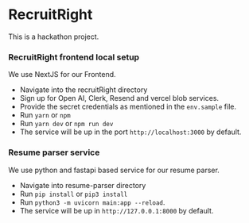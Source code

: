 
# RecruitRight

This is a hackathon project.


### RecruitRight frontend local setup

We use NextJS for our Frontend. 

- Navigate into the recruitRight directory
- Sign up for Open AI, Clerk, Resend and vercel blob services.
- Provide the secret credentials as mentioned in the `env.sample` file. 
- Run `yarn` or `npm`
- Run `yarn dev` or `npm run dev`
- The service will be up in the port `http://localhost:3000` by default.

### Resume parser service

We use python and fastapi based service for our resume parser. 

- Navigate into resume-parser directory
- Run `pip install` or `pip3 install`
- Run `python3 -m uvicorn main:app --reload`. 
- The service will be up in `http://127.0.0.1:8000` by default.
